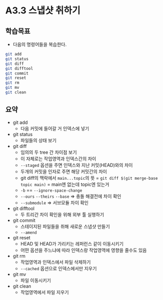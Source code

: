 # A3.3 스냅샷 취하기

## 학습목표
- 다음의 명령어들을 복습한다.
```bash
git add
git status
git diff
git difftool
git commit
git reset
git rm
git mv
git clean
```

## 요약
- git add
   - 다음 커밋에 들어갈 거 인덱스에 넣기
- git status
   - 파일들의 상태 보기
- git diff
   - 임의의 두 tree 간 차이점 보기
   - 이 자체로는 작업영역과 인덱스간의 차이
   - `--staged` 옵션을 주면 인덱스와 지난 커밋(HEAD)와의 차이
   - 두개의 커밋을 인자로 주면 해당 커밋간의 차이
   - git diff의 맥락에서 `main...topic`의 뜻 = `git diff $(git merge-base topic main)` = main엔 없는데 topic엔 있는거
   - `-b` == `--ignore-space-change`
   - `--ours` `--theirs` `--base` => 충돌 해결전에 차이 확인
   - `--submodule` => 서브모듈 차이 확인
- git difftool
   - 두 트리간 차이 확인을 위해 외부 툴 실행하기
- git commit
   - 스테이지된 파일들을 취해 새로운 스냅샷 만들기
   - `--amend`
- git reset
   - HEAD 및 HEAD가 가리키는 레퍼런스 같이 이동시키기
   - 어떤 옵션을 주느냐에 따라 인덱스랑 작업영역에 영향을 줄수도 있음
- git rm
   - 작업영역과 인덱스에서 파일 삭제하기
   - `--cached` 옵션으로 인덱스에서만 지우기
- git mv
   - 파일 이동시키기
- git clean
   - 작업영역에서 파일 지우기
